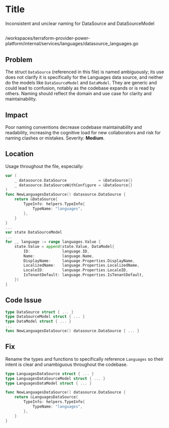 # Title

Inconsistent and unclear naming for DataSource and DataSourceModel

##

/workspaces/terraform-provider-power-platform/internal/services/languages/datasource_languages.go

## Problem

The struct `DataSource` (referenced in this file) is named ambiguously; its use does not clarify it is specifically for the Languages data source, and neither do the models like `DataSourceModel` and `DataModel`. They are generic and could lead to confusion, notably as the codebase expands or is read by others. Naming should reflect the domain and use case for clarity and maintainability.

## Impact

Poor naming conventions decrease codebase maintainability and readability, increasing the cognitive load for new collaborators and risk for naming clashes or mistakes. Severity: **Medium**.

## Location

Usage throughout the file, especially:

```go
var (
	_ datasource.DataSource              = &DataSource{}
	_ datasource.DataSourceWithConfigure = &DataSource{}
)
func NewLanguagesDataSource() datasource.DataSource {
	return &DataSource{
		TypeInfo: helpers.TypeInfo{
			TypeName: "languages",
		},
	}
}
...
var state DataSourceModel
...
for _, language := range languages.Value {
	state.Value = append(state.Value, DataModel{
		ID:              language.ID,
		Name:            language.Name,
		DisplayName:     language.Properties.DisplayName,
		LocalizedName:   language.Properties.LocalizedName,
		LocaleID:        language.Properties.LocaleID,
		IsTenantDefault: language.Properties.IsTenantDefault,
	})
}
```

## Code Issue

```go
type DataSource struct { ... }
type DataSourceModel struct { ... }
type DataModel struct { ... }
...
func NewLanguagesDataSource() datasource.DataSource { ... }
```

## Fix

Rename the types and functions to specifically reference `Languages` so their intent is clear and unambiguous throughout the codebase.

```go
type LanguagesDataSource struct { ... }
type LanguagesDataSourceModel struct { ... }
type LanguagesDataModel struct { ... }

func NewLanguagesDataSource() datasource.DataSource {
	return &LanguagesDataSource{
		TypeInfo: helpers.TypeInfo{
			TypeName: "languages",
		},
	}
}
```
